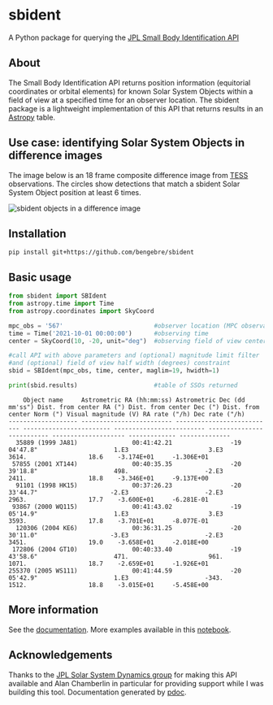 # sbident
A Python package for querying the [JPL Small Body Identification API](https://ssd-api.jpl.nasa.gov/doc/sb_ident.html)

## About
The Small Body Identification API returns position information (equitorial coordinates or orbital elements) for known Solar System Objects within a field of view at a specified time for an observer location.  The sbident package is a lightweight implementation of this API that returns results in an [Astropy](https://www.astropy.org/) table.

## Use case: identifying Solar System Objects in difference images
The image below is an 18 frame composite difference image from [TESS](https://tess.mit.edu/) observations.  The circles show detections that match a sbident Solar System Object position at least 6 times.

![sbident objects in a difference image](https://www.benengebreth.org/misc/sbident_streaks.png)

## Installation
```console
pip install git+https://github.com/bengebre/sbident
```

## Basic usage
```python
from sbident import SBIdent
from astropy.time import Time
from astropy.coordinates import SkyCoord

mpc_obs = '567'                         #observer location (MPC observatory code)
time = Time('2021-10-01 00:00:00')      #observing time
center = SkyCoord(10, -20, unit="deg")  #observing field of view center

#call API with above parameters and (optional) magnitude limit filter
#and (optional) field of view half width (degrees) constraint
sbid = SBIdent(mpc_obs, time, center, maglim=19, hwidth=1)

print(sbid.results)                     #table of SSOs returned
```
```
    Object name     Astrometric RA (hh:mm:ss) Astrometric Dec (dd mm'ss") Dist. from center RA (") Dist. from center Dec (") Dist. from center Norm (") Visual magnitude (V) RA rate ("/h) Dec rate ("/h)
------------------- ------------------------- --------------------------- ------------------------ ------------------------- -------------------------- -------------------- ------------- --------------
  35889 (1999 JA81)               00:41:42.21                -19 04'47.8"                     1.E3                      3.E3                      3614.                 18.6    -3.174E+01     -1.306E+01
 57855 (2001 XT144)               00:40:35.35                -20 39'18.8"                     498.                     -2.E3                      2411.                 18.8    -3.346E+01     -9.137E+00
  91101 (1998 HK15)               00:37:26.23                -20 33'44.7"                    -2.E3                     -2.E3                      2963.                 17.7    -3.600E+01     -6.281E-01
 93867 (2000 WQ115)               00:41:43.02                -19 05'14.9"                     1.E3                      3.E3                      3593.                 17.8    -3.701E+01     -8.077E-01
  120306 (2004 KE6)               00:36:31.25                -20 30'11.0"                    -3.E3                     -2.E3                      3451.                 19.0    -3.658E+01     -2.018E+00
 172806 (2004 GT10)               00:40:33.40                -19 43'58.6"                     471.                      961.                      1071.                 18.7    -2.659E+01     -1.926E+01
255370 (2005 WS111)               00:41:44.59                -20 05'42.9"                     1.E3                     -343.                      1512.                 18.8    -3.015E+01     -5.458E+00
```

## More information
See the [documentation](https://bengebre.github.io/sbident/).  More examples available in this [notebook](https://github.com/bengebre/sbident/blob/main/examples/sbident-examples.ipynb).

## Acknowledgements
Thanks to the [JPL Solar System Dynamics group](https://ssd.jpl.nasa.gov/) for making this API available and Alan Chamberlin in particular for providing support while I was building this tool.  Documentation generated by [pdoc](https://pdoc.dev/).
